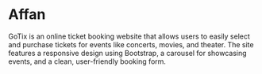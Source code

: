 # Affan
GoTix is an online ticket booking website that allows users to easily select and purchase tickets for events like concerts, movies, and theater. The site features a responsive design using Bootstrap, a carousel for showcasing events, and a clean, user-friendly booking form.
